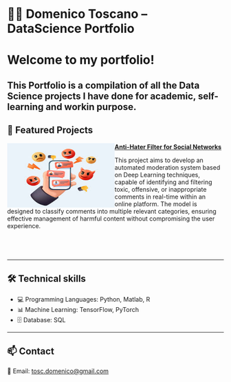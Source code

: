 # 👨‍💻 Domenico Toscano – DataScience Portfolio

# Welcome to my portfolio! 

This Portfolio is a compilation of all the Data Science projects I have done for academic, self-learning and workin purpose. 
---

## 🚀 Featured Projects
<img align="left" width="250" height="150" src="https://github.com/ToscDom/ToscDom/blob/main/Haters-SocialNetwork.jpeg"> **[Anti-Hater Filter for Social Networks](https://github.com/ToscDom/Anti-Hater-Filter-for-Social-Networks)**

This project aims to develop an automated moderation system based on Deep Learning techniques, capable of identifying and filtering toxic, offensive, or inappropriate comments in real-time within an online platform. The model is designed to classify comments into multiple relevant categories, ensuring effective management of harmful content without compromising the user experience.

#


<br />

---
## 🛠️ Technical skills
- 💻 Programming Languages: Python, Matlab, R
- 📊 Machine Learning: TensorFlow, PyTorch
- 🗄️ Database: SQL

---

## 📫 Contact
📧 Email: [tosc.domenico@gmail.com](mailto:tosc.domenico@gmail.com)   
